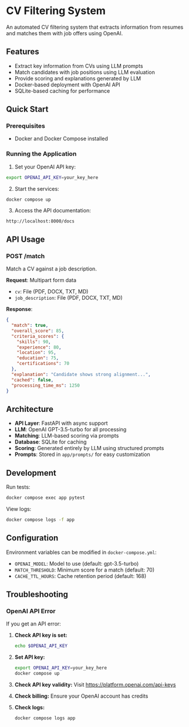 # CV Filtering System

An automated CV filtering system that extracts information from resumes and matches them with job offers using OpenAI.

## Features

- Extract key information from CVs using LLM prompts
- Match candidates with job positions using LLM evaluation
- Provide scoring and explanations generated by LLM
- Docker-based deployment with OpenAI API
- SQLite-based caching for performance

## Quick Start

### Prerequisites

- Docker and Docker Compose installed

### Running the Application

1. Set your OpenAI API key:
```bash
export OPENAI_API_KEY=your_key_here
```

2. Start the services:
```bash
docker compose up
```

3. Access the API documentation:
```
http://localhost:8000/docs
```

## API Usage

### POST /match

Match a CV against a job description.

**Request**: Multipart form data
- `cv`: File (PDF, DOCX, TXT, MD)
- `job_description`: File (PDF, DOCX, TXT, MD)

**Response**:
```json
{
  "match": true,
  "overall_score": 85,
  "criteria_scores": {
    "skills": 90,
    "experience": 80,
    "location": 95,
    "education": 75,
    "certifications": 70
  },
  "explanation": "Candidate shows strong alignment...",
  "cached": false,
  "processing_time_ms": 1250
}
```

## Architecture

- **API Layer**: FastAPI with async support
- **LLM**: OpenAI GPT-3.5-turbo for all processing
- **Matching**: LLM-based scoring via prompts
- **Database**: SQLite for caching
- **Scoring**: Generated entirely by LLM using structured prompts
- **Prompts**: Stored in `app/prompts/` for easy customization

## Development

Run tests:
```bash
docker compose exec app pytest
```

View logs:
```bash
docker compose logs -f app
```

## Configuration

Environment variables can be modified in `docker-compose.yml`:
- `OPENAI_MODEL`: Model to use (default: gpt-3.5-turbo)
- `MATCH_THRESHOLD`: Minimum score for a match (default: 70)
- `CACHE_TTL_HOURS`: Cache retention period (default: 168)

## Troubleshooting

### OpenAI API Error

If you get an API error:

1. **Check API key is set:**
   ```bash
   echo $OPENAI_API_KEY
   ```

2. **Set API key:**
   ```bash
   export OPENAI_API_KEY=your_key_here
   docker compose up
   ```

3. **Check API key validity:** Visit https://platform.openai.com/api-keys

4. **Check billing:** Ensure your OpenAI account has credits

5. **Check logs:**
   ```bash
   docker compose logs app
   ```